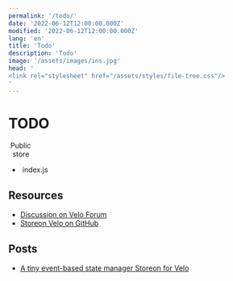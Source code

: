 ```yaml
---
permalink: '/todo/'
date: '2022-06-12T12:00:00.000Z'
modified: '2022-06-12T12:00:00.000Z'
lang: 'en'
title: 'Todo'
description: 'Todo'
image: '/assets/images/ins.jpg'
head: '
<link rel="stylesheet" href="/assets/styles/file-tree.css"/>
'
---
```


# TODO

<div class="_filetree">
  <div class="_filetree_section _filetree_line">
    <img src="/assets/images/i/open.svg" alt=""/>
    Public
  </div>
  <div class="_filetree_folder">
    <div class="_filetree_line">
      <img src="/assets/images/i/open.svg" alt=""/>
      <img src="/assets/images/i/folder.svg" alt=""/>
      store
    </div>
    <ul class="_filetree_list">
      <li class="_filetree_item _filetree_line">
        <img src="/assets/images/i/js.svg" alt=""/>
        index.js
      </li>
    </ul>
  </div>
</div>

## Resources

- [Discussion on Velo Forum](https://www.wix.com/velo/forum/coding-with-velo/a-tiny-event-based-state-manager-storeon-for-velo)
- [Storeon Velo on GitHub](https://github.com/shoonia/storeon-velo)

## Posts

- [A tiny event-based state manager Storeon for Velo](/corvid-storeon/)
